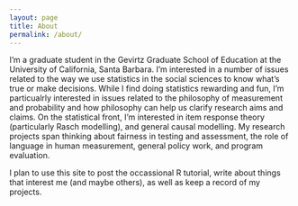 ```yaml
---
layout: page
title: About
permalink: /about/
---
```


I’m a graduate student in the Gevirtz Graduate School of Education at the University of California, Santa Barbara. I’m interested in a number of issues related to the way we use statistics in the social sciences to know what’s true or make decisions. While I find doing statistics rewarding and fun, I’m particualrly interested in issues related to the philosophy of measurement and probability and how philosophy can help us clarify research aims and claims. On the statistical front, I’m interested in item response theory (particularly Rasch modelling), and general causal modelling. My research projects span thinking about fairness in testing and assessment, the role of language in human measurement, general policy work, and program evaluation.

I plan to use this site to post the occassional R tutorial, write about things that interest me (and maybe others), as well as keep a record of my projects.
